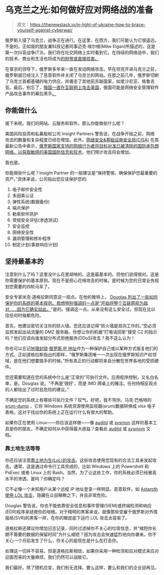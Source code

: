 # 乌克兰之光:如何做好应对网络战的准备

> 原文：<https://thenewstack.io/in-light-of-ukraine-how-to-brace-yourself-against-cyberwar/>

俄罗斯入侵了乌克兰，战争正在进行。在这里，在西方，我们可能认为它很遥远。不是的。正如我的朋友兼科技记者同事迈克·埃尔根(Mike Elgan)所描述的，这是第一次抖音战争(T3)。我们将在社交网络上实时看到它。在持续的网络战中，我们的技术、商业和生活也将成为[的附带或直接损害。](https://www.computerworld.com/article/3647879/will-world-war-iii-begin-in-cyberspace.html)

在普京的领导下，俄罗斯多年来一直在发动网络攻击。早在坦克开进乌克兰之前，俄罗斯就已经注入了恶意软件并关闭了乌克兰的网站。在那之前几年，俄罗斯切断了乌克兰首都基辅的电力供应，并袭击了其他前苏联国家，如爱沙尼亚、格鲁吉亚。最后，别忘了，[俄国一直在互联网上攻击美国](https://www.nytimes.com/2021/10/25/us/politics/russia-cybersurveillance-biden.html)，俄国可能是网络安全管理软件产品攻击事件的幕后黑手[。](https://www.zdnet.com/article/solarwinds-us-and-uk-blame-russian-intelligence-service-hackers-for-major-cyber-attack/)

## 你能做什么

接下来呢。我们的网站、云服务和软件。那么你能做些什么呢？

美国风险投资和私募股权公司 Insight Partners 警告说，在战争开始之前，网络攻击的数量和复杂程度已经在增加。此外，[网络安全&基础设施安全局(CISA)](https://www.cisa.gov/) 在其最新公告中表示，[俄罗斯国家支持的网络行为者将目标对准已被清除的国防承包商网络，以获取敏感的美国国防信息和技术](https://www.cisa.gov/uscert/ncas/alerts/aa22-047a)，他们预计攻击将会增加。

我也是。

你能做些什么呢？Insight Partner 的一般建议是“保持警惕，确保保护您最重要的资产。”具体来说，公司指出您应该保护您的:

1.  电子邮件安全性
2.  多因素认证
3.  弹性系统(数据备份)
4.  端点保护
5.  勒索软件防护
6.  常规安全评估(渗透测试)
7.  安全监控
8.  网络安全性
9.  漏洞管理和修补程序
10.  制定计划(事故响应计划)

## 坚持最基本的

注意到什么了吗？这里没什么花里胡哨的。这是最基本的。但他们说得很对。这是你需要保护的基本原则。现在不是担心花哨攻击的时候。是时候为您的日常业务规划您需要的四轮马车了。

安全专家米克·道格拉斯同意这一观点。在他的推特上， [Douglas 列出了一些如何保护你的系统的基本规则。我想特别强调的一点是“](https://twitter.com/bettersafetynet/status/1496496087741480960?s=20&t=s83uEi7yOm5LZA6rp42iJw)[开始将整个互联网视为敌对……因为它确实如此。](https://twitter.com/bettersafetynet/status/1496497151635034116)“是的。强调这一点。从来没有这么安全过，但现在比以往任何时候都危险。

首先，他建议密切关注你的防火墙。您还应该记得“防火墙是双向工作的。”您必须监控发起出站流量的 DMZ 服务器。你想让你的机器“打电话回家”接受 C2 的指示吗？他们应该向谁发起分布式拒绝服务(DDoS)攻击？我不这么认为！

你也可以忘记[地理封锁](https://superuser.com/questions/1334236/what-are-the-ip-ranges-to-block-the-entire-russian-federation) [俄罗斯 IP 地址](https://superuser.com/questions/1334236/what-are-the-ip-ranges-to-block-the-entire-russian-federation)作为一种保护自己或以某种方式报复他们的方式。正如道格拉斯指出的那样，“俄罗斯集团唯一一次出现在俄罗斯知识产权领域，是在他们想要插手的时候。”所有真正的行动都将来自分散在世界各地的受损硬件。

您还需要知道在您的系统中什么是“正常的”可执行文件。应用程序控制，又名白名单，是。Douglas 说，“不再是‘很好’，而是 IMO 牌桌上的赌注。任何持相反观点的人都给出了过时且危险的建议。”

不确定您的系统上有哪些可执行文件？叹气。好吧，我不骂你。马克·巴格特的 [srum-dump](https://github.com/MarkBaggett/srum-dump) ，它将 Windows 系统资源使用监视器(srum)数据转换成 xlsx 电子表格，这对于找出你的系统上正在运行什么有很大的帮助。

如果你正在使用 Linux——你应该这样做——像 [auditd](https://capsule8.com/blog/auditd-what-is-the-linux-auditing-system/) 或 [sysmon](https://github.com/SwiftOnSecurity/sysmon-config) 这样的基本工具是你的朋友。不确定如何从中获得最大收益？查看此 [auditd](https://access.redhat.com/documentation/en-us/red_hat_enterprise_linux/8/html/security_hardening/auditing-the-system_security-hardening) 或 [sysmom](https://www.lares.com/blog/sysmon-for-linux-test-drive/) 文档。

### 靠土地生活等等

你还应该注意[靠土地为生(LoL)的攻击](https://logrhythm.com/blog/what-are-living-off-the-land-attacks/)。这些攻击使用您现有的合法工具来发起攻击。通常，这是通过命令行工具完成的，比如 Windows 上的 Powershell 和 PsExec 或者 Linux 上的 Bash。当然，为了让这些工作，你的系统必须已经被高水平的渗透。是吗？你确定吗？

它不必像一个未知用户从某个远程 IP 地址登录一样明显。恶意软件，如 [Astaroth 使用 LOL 攻击](https://www.microsoft.com/security/blog/2020/03/23/latest-astaroth-living-off-the-land-attacks-are-even-more-invisible-but-not-less-observable/)，隐藏在众目睽睽之下，并且非常危险。

Douglas 警告说，你也不能依靠安全信息和事件管理(SIEM)或终端检测和响应(EDR)程序来拯救你的培根。对于精明的黑客来说，就像那些受雇于俄罗斯对外情报局(SVR)的黑客一样，在你的眼皮底下运行 LOL 攻击太容易了。

道格拉斯还建议你增加日志记录，同时过滤掉你不关心的垃圾信息，并“缩短你长期不需要的数据的保留时间”为什么缩短？因为攻击会快速猛烈地向你袭来。你不关心一个月前发生了什么，你关心的是现在是什么在打击你。

处理这一切并不容易。但是道格拉斯相信，如果你采用一种检测和应对模式来应对迎面而来的大量麻烦，我们仍然可以战胜它。

我们最好。除了随机应变，我们别无选择。要么这样，要么和我们的企业说再见。

<svg xmlns:xlink="http://www.w3.org/1999/xlink" viewBox="0 0 68 31" version="1.1"><title>Group</title> <desc>Created with Sketch.</desc></svg>
